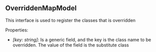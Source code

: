 ## OverriddenMapModel

This interface is used to register the classes that is overridden

Properties:

 - *\[key: string\]*: Is a generic field, and the key is the class name to be overridden. The value of the field is the substitute class